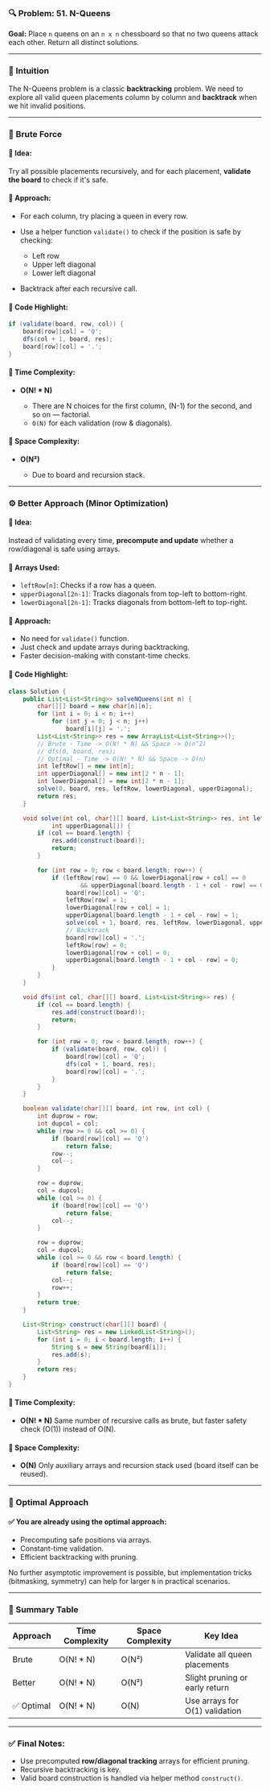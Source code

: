 ### 🔍 Problem: **51. N-Queens**

**Goal:** Place `n` queens on an `n x n` chessboard so that no two queens attack each other. Return all distinct solutions.

---

### 🧠 Intuition

The N-Queens problem is a classic **backtracking** problem. We need to explore all valid queen placements column by column and **backtrack** when we hit invalid positions.

---

### 🐌 Brute Force

#### 🔸 Idea:

Try all possible placements recursively, and for each placement, **validate the board** to check if it's safe.

#### 🔸 Approach:

* For each column, try placing a queen in every row.
* Use a helper function `validate()` to check if the position is safe by checking:

  * Left row
  * Upper left diagonal
  * Lower left diagonal
* Backtrack after each recursive call.

#### 🔸 Code Highlight:

```java
if (validate(board, row, col)) {
    board[row][col] = 'Q';
    dfs(col + 1, board, res);
    board[row][col] = '.';
}
```

#### 🔸 Time Complexity:

* **O(N! \* N)**

  * There are N choices for the first column, (N-1) for the second, and so on — factorial.
  * `O(N)` for each validation (row & diagonals).

#### 🔸 Space Complexity:

* **O(N²)**

  * Due to board and recursion stack.

---

### ⚙️ Better Approach (Minor Optimization)

#### 🔸 Idea:

Instead of validating every time, **precompute and update** whether a row/diagonal is safe using arrays.

#### 🔸 Arrays Used:

* `leftRow[n]`: Checks if a row has a queen.
* `upperDiagonal[2n-1]`: Tracks diagonals from top-left to bottom-right.
* `lowerDiagonal[2n-1]`: Tracks diagonals from bottom-left to top-right.

#### 🔸 Approach:

* No need for `validate()` function.
* Just check and update arrays during backtracking.
* Faster decision-making with constant-time checks.

#### 🔸 Code Highlight:

```java
class Solution {
    public List<List<String>> solveNQueens(int n) {
        char[][] board = new char[n][n];
        for (int i = 0; i < n; i++)
            for (int j = 0; j < n; j++)
                board[i][j] = '.';
        List<List<String>> res = new ArrayList<List<String>>();
        // Brute - Time -> O(N! * N) && Space -> O(n^2)
        // dfs(0, board, res);
        // Optimal - Time -> O(N! * N) && Space -> O(n)
        int leftRow[] = new int[n];
        int upperDiagonal[] = new int[2 * n - 1];
        int lowerDiagonal[] = new int[2 * n - 1];
        solve(0, board, res, leftRow, lowerDiagonal, upperDiagonal);
        return res;
    }

    void solve(int col, char[][] board, List<List<String>> res, int leftRow[], int lowerDiagonal[],
            int upperDiagonal[]) {
        if (col == board.length) {
            res.add(construct(board));
            return;
        }

        for (int row = 0; row < board.length; row++) {
            if (leftRow[row] == 0 && lowerDiagonal[row + col] == 0
                    && upperDiagonal[board.length - 1 + col - row] == 0) {
                board[row][col] = 'Q';
                leftRow[row] = 1;
                lowerDiagonal[row + col] = 1;
                upperDiagonal[board.length - 1 + col - row] = 1;
                solve(col + 1, board, res, leftRow, lowerDiagonal, upperDiagonal);
                // Backtrack
                board[row][col] = '.';
                leftRow[row] = 0;
                lowerDiagonal[row + col] = 0;
                upperDiagonal[board.length - 1 + col - row] = 0;
            }
        }
    }

    void dfs(int col, char[][] board, List<List<String>> res) {
        if (col == board.length) {
            res.add(construct(board));
            return;
        }

        for (int row = 0; row < board.length; row++) {
            if (validate(board, row, col)) {
                board[row][col] = 'Q';
                dfs(col + 1, board, res);
                board[row][col] = '.';
            }
        }
    }

    boolean validate(char[][] board, int row, int col) {
        int duprow = row;
        int dupcol = col;
        while (row >= 0 && col >= 0) {
            if (board[row][col] == 'Q')
                return false;
            row--;
            col--;
        }

        row = duprow;
        col = dupcol;
        while (col >= 0) {
            if (board[row][col] == 'Q')
                return false;
            col--;
        }

        row = duprow;
        col = dupcol;
        while (col >= 0 && row < board.length) {
            if (board[row][col] == 'Q')
                return false;
            col--;
            row++;
        }
        return true;
    }

    List<String> construct(char[][] board) {
        List<String> res = new LinkedList<String>();
        for (int i = 0; i < board.length; i++) {
            String s = new String(board[i]);
            res.add(s);
        }
        return res;
    }
}
```

#### 🔸 Time Complexity:

* **O(N! \* N)**
  Same number of recursive calls as brute, but faster safety check (O(1)) instead of O(N).

#### 🔸 Space Complexity:

* **O(N)**
  Only auxiliary arrays and recursion stack used (board itself can be reused).

---

### 🚀 Optimal Approach

#### ✅ You are already using the optimal approach:

* Precomputing safe positions via arrays.
* Constant-time validation.
* Efficient backtracking with pruning.

No further asymptotic improvement is possible, but implementation tricks (bitmasking, symmetry) can help for larger `N` in practical scenarios.

---

### 📌 Summary Table

| Approach  | Time Complexity | Space Complexity | Key Idea                       |
| --------- | --------------- | ---------------- | ------------------------------ |
| Brute     | O(N! \* N)      | O(N²)            | Validate all queen placements  |
| Better    | O(N! \* N)      | O(N²)            | Slight pruning or early return |
| ✅ Optimal | O(N! \* N)      | O(N)             | Use arrays for O(1) validation |

---

### ✅ Final Notes:

* Use precomputed **row/diagonal tracking** arrays for efficient pruning.
* Recursive backtracking is key.
* Valid board construction is handled via helper method `construct()`.
